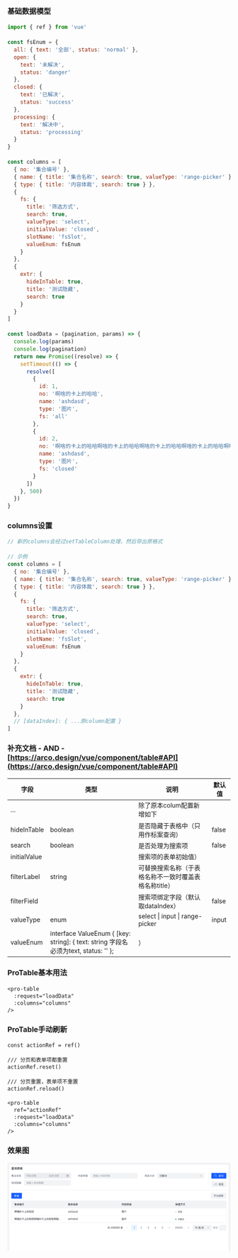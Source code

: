 ### 基础数据模型

```js
import { ref } from 'vue'

const fsEnum = {
  all: { text: '全部', status: 'normal' },
  open: {
    text: '未解决',
    status: 'danger'
  },
  closed: {
    text: '已解决',
    status: 'success'
  },
  processing: {
    text: '解决中',
    status: 'processing'
  }
}

const columns = [
  { no: '集合编号' },
  { name: { title: '集合名称', search: true, valueType: 'range-picker' } },
  { type: { title: '内容体裁', search: true } },
  {
    fs: {
      title: '筛选方式',
      search: true,
      valueType: 'select',
      initialValue: 'closed',
      slotName: 'fsSlot',
      valueEnum: fsEnum
    }
  },
  {
    extr: {
      hideInTable: true,
      title: '测试隐藏',
      search: true
    }
  }
]

const loadData = (pagination, params) => {
  console.log(params)
  console.log(pagination)
  return new Promise((resolve) => {
    setTimeout(() => {
      resolve([
        {
          id: 1,
          no: '啊啥的卡上的哈哈',
          name: 'ashdasd',
          type: '图片',
          fs: 'all'
        },
        {
          id: 2,
          no: '啊啥的卡上的哈哈啊啥的卡上的哈哈啊啥的卡上的哈哈啊啥的卡上的哈哈啊啥的卡上的哈哈啊啥的卡上的哈哈啊啥的卡上的哈哈啊啥的卡上的哈哈啊啥的卡上的哈哈啊啥的卡上的哈哈啊啥的卡上的哈哈啊啥的卡上的哈哈啊啥的卡上的哈哈啊啥的卡上的哈哈',
          name: 'ashdasd',
          type: '图片',
          fs: 'closed'
        }
      ])
    }, 500)
  })
}
```

### columns设置
```js
// 新的columns会经过setTableColumn处理，然后导出原格式

// 示例
const columns = [
  { no: '集合编号' },
  { name: { title: '集合名称', search: true, valueType: 'range-picker' } },
  { type: { title: '内容体裁', search: true } },
  {
    fs: {
      title: '筛选方式',
      search: true,
      valueType: 'select',
      initialValue: 'closed',
      slotName: 'fsSlot',
      valueEnum: fsEnum
    }
  },
  {
    extr: {
      hideInTable: true,
      title: '测试隐藏',
      search: true
    }
  },
  // [dataIndex]: { ...原column配置 }
]
```
### 补充文档 - AND - [https://arco.design/vue/component/table#API](https://arco.design/vue/component/table#API)
| 字段           | 类型                                                                            | 说明                              | 默认值   |
|--------------|-------------------------------------------------------------------------------|---------------------------------|-------|
| ...          |                                                                               | 除了原本colum配置新增如下                 |       |
| hideInTable  | boolean                                                                       | 是否隐藏于表格中（只用作标案查询）               | false |
| search       | boolean                                                                       | 是否处理为搜索项                        | false |
| initialValue |                                                                               | 搜索项的表单初始值）                      |       |
| filterLabel  | string                                                                        | 可替换搜索名称（于表格名称不一致时覆盖表格名称title）   |       |
| filterField  |                                                                               | 搜索项绑定字段（默认取dataIndex）           | false |
| valueType    | enum                                                                          | select \| input \| range-picker | input |
| valueEnum  | interface ValueEnum { [key: string]: { text: string 字段名必须为text, status: '' }; | ）               |  |


### ProTable基本用法

```vue
<pro-table 
  :request="loadData" 
  :columns="columns" 
/>
```

### ProTable手动刷新
```vue
const actionRef = ref()

/// 分页和表单项都重置
actionRef.reset()

/// 分页重置，表单项不重置
actionRef.reload()

<pro-table 
  ref="actionRef"
  :request="loadData" 
  :columns="columns" 
/>
```

### 效果图
![img.png](img.png)

